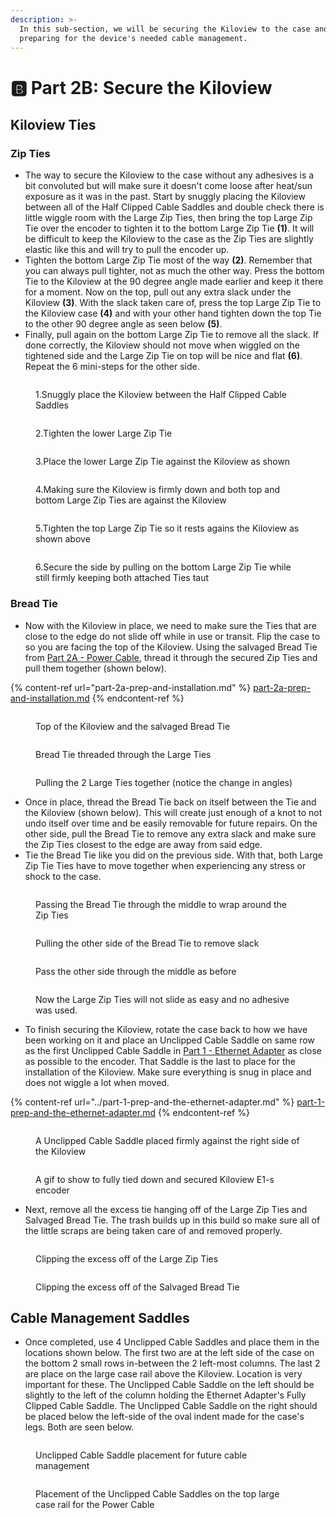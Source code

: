 ```yaml
---
description: >-
  In this sub-section, we will be securing the Kiloview to the case and
  preparing for the device's needed cable management.
---
```


# 🅱️ Part 2B: Secure the Kiloview

## Kiloview Ties

### Zip Ties

* The way to secure the Kiloview to the case without any adhesives is a bit convoluted but will make sure it doesn't come loose after heat/sun exposure as it was in the past. Start by snuggly placing the Kiloview between all of the Half Clipped Cable Saddles and double check there is little wiggle room with the Large Zip Ties, then bring the top Large Zip Tie over the encoder to tighten it to the bottom Large Zip Tie **(1)**. It will be difficult to keep the Kiloview to the case as the Zip Ties are slightly elastic like this and will try to pull the encoder up.
* Tighten the bottom Large Zip Tie most of the way **(2)**. Remember that you can always pull tighter, not as much the other way. Press the bottom Tie to the Kiloview at the 90 degree angle made earlier and keep it there for a moment. Now on the top, pull out any extra slack under the Kiloview **(3)**. With the slack taken care of, press the top Large Zip Tie to the Kiloview case **(4)** and with your other hand tighten down the top Tie to the other 90 degree angle as seen below **(5)**.
* Finally, pull again on the bottom Large Zip Tie to remove all the slack. If done correctly, the Kiloview should not move when wiggled on the tightened side and the Large Zip Tie on top will be nice and flat **(6)**. Repeat the 6 mini-steps for the other side.

<div data-full-width="true">

<figure><img src="../../../../../.gitbook/assets/IMG_0987 Medium.jpeg" alt=""><figcaption><p>1.Snuggly place the Kiloview between the Half Clipped Cable Saddles</p></figcaption></figure>

 

<figure><img src="../../../../../.gitbook/assets/IMG_0988 Medium.jpeg" alt=""><figcaption><p>2.Tighten the lower Large Zip Tie</p></figcaption></figure>

 

<figure><img src="../../../../../.gitbook/assets/IMG_0990 Medium.jpeg" alt=""><figcaption><p>3.Place the lower Large Zip Tie against the Kiloview as shown</p></figcaption></figure>

</div>

<div data-full-width="true">

<figure><img src="../../../../../.gitbook/assets/IMG_0991 Medium.jpeg" alt=""><figcaption><p>4.Making sure the Kiloview is firmly down and both top and bottom Large Zip Ties are against the Kiloview</p></figcaption></figure>

 

<figure><img src="../../../../../.gitbook/assets/IMG_0992 Medium.jpeg" alt=""><figcaption><p>5.Tighten the top Large Zip Tie so it rests agains the Kiloview as shown above</p></figcaption></figure>

 

<figure><img src="../../../../../.gitbook/assets/IMG_0993 Medium.jpeg" alt=""><figcaption><p>6.Secure the side by pulling on the bottom Large Zip Tie while still firmly keeping both attached Ties taut</p></figcaption></figure>

</div>

### Bread Tie

* Now with the Kiloview in place, we need to make sure the Ties that are close to the edge do not slide off while in use or transit. Flip the case to so you are facing the top of the Kiloview. Using the salvaged Bread Tie from [Part 2A - Power Cable](part-2a-prep-and-installation.md#power-cable), thread it through the secured Zip Ties and pull them together (shown below).

{% content-ref url="part-2a-prep-and-installation.md" %}
[part-2a-prep-and-installation.md](part-2a-prep-and-installation.md)
{% endcontent-ref %}

<div data-full-width="true">

<figure><img src="../../../../../.gitbook/assets/IMG_0995 Medium.jpeg" alt=""><figcaption><p>Top of the Kiloview and the salvaged Bread Tie</p></figcaption></figure>

 

<figure><img src="../../../../../.gitbook/assets/IMG_0996 Medium.jpeg" alt=""><figcaption><p>Bread Tie threaded through the Large Ties</p></figcaption></figure>

 

<figure><img src="../../../../../.gitbook/assets/IMG_0997 Medium.jpeg" alt=""><figcaption><p>Pulling the 2 Large Ties together (notice the change in angles)</p></figcaption></figure>

</div>

* Once in place, thread the Bread Tie back on itself between the Tie and the Kiloview (shown below). This will create just enough of a knot to not undo itself over time and be easily removable for future repairs. On the other side, pull the Bread Tie to remove any extra slack and make sure the Zip Ties closest to the edge are away from said edge.
* Tie the Bread Tie like you did on the previous side. With that, both Large Zip Tie Ties have to move together when experiencing any stress or shock to the case.

<div data-full-width="true">

<figure><img src="../../../../../.gitbook/assets/IMG_0998 Medium.jpeg" alt=""><figcaption><p>Passing the Bread Tie through the middle to wrap around the Zip Ties</p></figcaption></figure>

 

<figure><img src="../../../../../.gitbook/assets/IMG_0999 Medium.jpeg" alt=""><figcaption><p>Pulling the other side of the Bread Tie to remove slack</p></figcaption></figure>

 

<figure><img src="../../../../../.gitbook/assets/IMG_1001 Medium.jpeg" alt=""><figcaption><p>Pass the other side through the middle as before</p></figcaption></figure>

 

<figure><img src="../../../../../.gitbook/assets/IMG_1002 Medium.jpeg" alt=""><figcaption><p>Now the Large Zip Ties will not slide as easy and no adhesive was used.</p></figcaption></figure>

</div>

* To finish securing the Kiloview, rotate the case back to how we have been working on it and place an Unclipped Cable Saddle on same row as the first Unclipped Cable Saddle in [Part 1](../part-1-prep-and-the-ethernet-adapter.md)[ - Ethernet Adapter](../part-1-prep-and-the-ethernet-adapter.md#ethernet-adapter) as close as possible to the encoder. That Saddle is the last to place for the installation of the Kiloview. Make sure everything is snug in place and does not wiggle a lot when moved.

{% content-ref url="../part-1-prep-and-the-ethernet-adapter.md" %}
[part-1-prep-and-the-ethernet-adapter.md](../part-1-prep-and-the-ethernet-adapter.md)
{% endcontent-ref %}

<div data-full-width="false">

<figure><img src="../../../../../.gitbook/assets/IMG_1003 Medium.jpeg" alt=""><figcaption><p>A Unclipped Cable Saddle placed firmly against the right side of the Kiloview</p></figcaption></figure>

 

<figure><img src="../../../../../.gitbook/assets/1004final.gif" alt=""><figcaption><p>A gif to show to fully tied down and secured Kiloview E1-s encoder</p></figcaption></figure>

</div>

* Next, remove all the excess tie hanging off of the Large Zip Ties and Salvaged Bread Tie. The trash builds up in this build so make sure all of the little scraps are being taken care of and removed properly.&#x20;

<div data-full-width="false">

<figure><img src="../../../../../.gitbook/assets/IMG_1005 Medium.jpeg" alt=""><figcaption><p>Clipping the excess off of the Large Zip Ties</p></figcaption></figure>

 

<figure><img src="../../../../../.gitbook/assets/IMG_1006 Medium.jpeg" alt=""><figcaption><p>Clipping the excess off of the Salvaged Bread Tie</p></figcaption></figure>

</div>

## Cable Management Saddles

* Once completed, use 4 Unclipped Cable Saddles and place them in the locations shown below. The first two are at the left side of the case on the bottom 2 small rows in-between the 2 left-most columns. The last 2 are place on the large case rail above the Kiloview. Location is very important for these. The Unclipped Cable Saddle on the left should be slightly to the left of the column holding the Ethernet Adapter's Fully Clipped Cable Saddle. The Unclipped Cable Saddle on the right should be placed below the left-side of the oval indent made for the case's legs. Both are seen below.

<div data-full-width="false">

<figure><img src="../../../../../.gitbook/assets/IMG_1007 Medium.jpeg" alt=""><figcaption><p>Unclipped Cable Saddle placement for future cable management</p></figcaption></figure>

 

<figure><img src="../../../../../.gitbook/assets/IMG_1008 Medium.jpeg" alt=""><figcaption><p>Placement of the Unclipped Cable Saddles on the top large case rail for the Power Cable</p></figcaption></figure>

</div>
